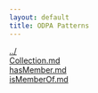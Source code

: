 ```yaml
---
layout: default
title: ODPA Patterns
---
```

  
[../](../)  
[Collection.md](./Collection.md)  
[hasMember.md](./hasMember.md)  
[isMemberOf.md](./isMemberOf.md)  
